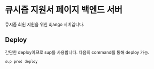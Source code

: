 # 큐시즘 지원서 페이지 백엔드 서버
큐시즘 회원 지원을 위한 django 서버입니다.

## Deploy
간단한 deploy이므로 sup를 사용합니다. 다음의 command를 통해 deploy 가능.

```bash
sup prod deploy
```
